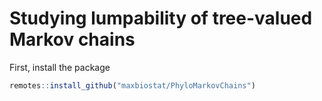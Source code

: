 # Studying lumpability of tree-valued Markov chains

First, install the package 

```r
remotes::install_github("maxbiostat/PhyloMarkovChains")
```
